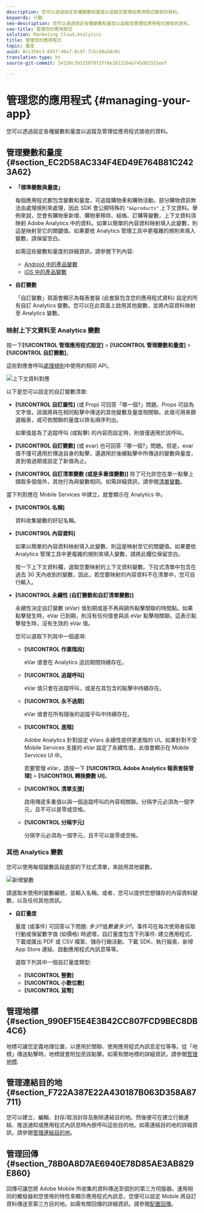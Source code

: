 ```yaml
---
description: 您可以透過設定各種變數和量度以追蹤及管理從應用程式接收的資料。
keywords: 行動
seo-description: 您可以透過設定各種變數和量度以追蹤及管理從應用程式接收的資料。
seo-title: 管理您的應用程式
solution: Marketing Cloud,Analytics
title: 管理您的應用程式
topic: 量度
uuid: 0cc356c3-8457-40a7-8c97-7cbc68a5dc0c
translation-type: ht
source-git-commit: 54150c39325070f37f8e1612204a745d81551ea7

---
```



# 管理您的應用程式 {#managing-your-app}

您可以透過設定各種變數和量度以追蹤及管理從應用程式接收的資料。

## 管理變數和量度{#section_EC2D58AC334F4ED49E764B81C2423A62}

* **「標準變數與量度」**

   每個應用程式都包含變數和量度，可追蹤購物車和購物活動。部分購物資訊無法由處理規則來處理，因此 SDK 會公開特殊的 `"&&products"` 上下文資料。舉例來說，您會有購物車新增、購物車移除、結帳、訂購等變數，上下文資料須映射 Adobe Analytics 中的資料。如果以簡單的內容資料映射填入此變數，則這是映射至它的關鍵值。如果要依 Analytics 管理工具中更複雜的規則來填入變數，請保留空白。

   如需這些變數和量度的詳細資訊，請參閱下列內容:

   * [Android 中的產品變數](/help/android/analytics-main/products/products.md)
   * [iOS 中的產品變數](/help/ios/analytics-main/products/products.md)

* **自訂變數**

   「自訂變數」頁面會顯示為報表套裝 (此套裝包含您的應用程式資料) 設定的所有自訂 Analytics 變數。您可以在此頁面上啟用其他變數，並將內容資料映射至 Analytics 變數。

### 映射上下文資料至 Analytics 變數

按一下&#x200B;**[!UICONTROL 管理應用程式設定]** &gt; **[!UICONTROL 管理變數和量度]** &gt; **[!UICONTROL 自訂變數]**。

這些對應會呼叫[處理規則](https://docs.adobe.com/content/help/zh-Hant/analytics/admin/admin-tools/processing-rules/processing-rules.html)中使用的相同 API。

![上下文資料對應](assets/custom_data_content.png)

以下是您可以設定的自訂變數清單:

* **[!UICONTROL 自訂屬性]** (或 Prop) 可回答「哪一個?」問題。Props 可設為文字值，該值將與在相同點擊中傳送的其他變數及量度相關聯。此值可用來篩選報表，或可依關聯的量度以排名順序列出。

   如果值是為了追蹤呼叫 (或點擊) 的內容而設定時，則值僅適用於該呼叫。

* **[!UICONTROL 自訂變數]** (或 evar) 也可回答「哪一個?」問題。但是，evar 值不僅可適用於傳送自身的點擊，還適用於後續點擊中所傳送的變數與量度，直到值過期或設定了新值為止。
* **[!UICONTROL 自訂清單變數 (或是多重值變數)]** 除了可允許您在單一點擊上擷取多個值外，其他行為與變數相同。如需詳細資訊，請參閱[清單變數](https://docs.adobe.com/content/help/zh-Hant/analytics/implementation/javascript-implementation/variables-analytics-reporting/page-variables.html)。

當下列對應在 Mobile Services 中建立，就會顯示在 Analytics 中。

* **[!UICONTROL 名稱]**

   資料收集變數的好記名稱。

* **[!UICONTROL 內容資料]**

   如果以簡單的內容資料映射填入此變數，則這是映射至它的關鍵值。如果要依 Analytics 管理工具中更複雜的規則來填入變數，請將此欄位保留空白。

   按一下上下文資料欄，選取您要映射的上下文資料變數。下拉式清單中包含在過去 30 天內收到的變數，因此，若您要映射的內容資料不在清單中，您可自行輸入。

* **[!UICONTROL 永續性 (自訂變數和自訂清單變數)]**

   永續性決定自訂變數 (eVar) 值到期或是不再與額外點擊關聯的時間點。如果點擊發生時，eVar 已到期，則沒有任何值會與該 eVar 點擊相關聯。這表示點擊發生時，沒有生效的 eVar 值。

   您可以選取下列其中一個選項:

   * **[!UICONTROL 作業階段]**

      eVar 值會在 Analytics 造訪期間持續存在。

   * **[!UICONTROL 追蹤呼叫]**

      eVar 值只會在追蹤呼叫，或是在其包含的點擊中持續存在。

   * **[!UICONTROL 永不過期]**

      eVar 值會在所有隨後的追蹤乎叫中持續存在。
   * **[!UICONTROL 進階]**

      Adobe Analytics 針對設定 eVars 永續性提供更進階的 UI。如果針對不受 Mobile Services 支援的 eVar 設定了永續性值，此值會顯示在 Mobile Services UI 中。

      若要管理 eVar，請按一下 **[!UICONTROL Adobe Analytics 報表套裝管理]** &gt; **[!UICONTROL 轉換變數 UI]**。

   * **[!UICONTROL 清單支援]**

      啟用傳遞多重值以與一個追蹤呼叫的內容相關聯。分隔字元必須為一個字元，且不可以是零或空格。

   * **[!UICONTROL 分隔字元]**

      分隔字元必須為一個字元，且不可以是零或空格。

### 其他 Analytics 變數

您可以使用每個變數區段底部的下拉式清單，來啟用其他變數。

![新增變數](assets/add_variable.png)

請選取未使用的變數編號，並輸入名稱。或者，您可以提供您想儲存的內容資料變數，以及任何其他資訊。

* **自訂量度**

   量度 (或事件) 可回答以下問題: *多少?*&#x200B;或&#x200B;*數量多少?*。事件可在每次使用者採取行動或保留數字值 (如價格) 時遞增。自訂量度包含下列事件: 建立應用程式、下載或匯出 PDF 或 CSV 檔案、儲存行銷活動、下載 SDK、執行報表、新增 App Store 連結、啟動應用程式內訊息等等。

   選取下列其中一個自訂量度類型:

   * **[!UICONTROL 整數]**
   * **[!UICONTROL 小數位數]**
   * **[!UICONTROL 貨幣]**

## 管理地標 {#section_990EF15E4E3B42CC807FCD9BEC8DB4C6}

地標可讓您定義地理位置，以便用於關聯、使用應用程式內訊息定位等等。從「地標」傳送點擊時，地標就會附加至該點擊。如需有關地標的詳細資訊，請參閱[管理地標](/help/using/location/t-manage-points.md).

## 管理連結目的地 {#section_F722A387E22A430187B063D358A87711}

您可以建立、編輯、封存/取消封存及刪除連結目的地。然後便可在建立行銷連結、推送通知或應用程式內訊息時內嵌呼叫這些目的地。如需連結目的地的詳細資訊，請參閱[管理連結目的地](/help/using/acquisition-main/c-manage-link-destinations/t-archive-unarchive-link-destinations.md)。

## 管理回傳 {#section_78B0A8D7AE6940E78D85AE3AB829E860}

回傳可讓您將 Adobe Mobile 所收集的資料傳送至個別的第三方伺服器。運用相同的觸發器和您使用的特性來顯示應用程式內訊息，您便可以設定 Mobile 將自訂資料傳送至第三方目的地。如需有關回傳的詳細資訊，請參閱[配置回傳](/help/using/c-manage-app-settings/c-mob-confg-app/signals.md)。

